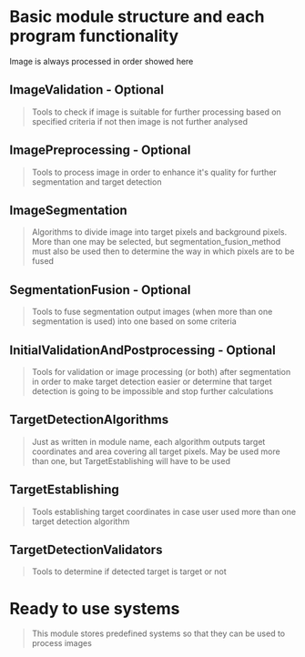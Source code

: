 # Basic module structure and each program functionality
Image is always processed in order showed here
## ImageValidation - Optional
> Tools to check if image is suitable for further processing based on specified criteria if not then 
> image is not further analysed

## ImagePreprocessing - Optional
> Tools to process image in order to enhance it's quality for further segmentation
> and target detection

## ImageSegmentation
> Algorithms to divide image into target pixels and background pixels. More than one may be selected, but 
> segmentation_fusion_method must also be used then to determine the way in which pixels are to be fused

## SegmentationFusion - Optional
> Tools to fuse segmentation output images (when more than one segmentation is used) into one based on some criteria

## InitialValidationAndPostprocessing - Optional
> Tools for validation or image processing (or both) after segmentation in order to make target detection easier or 
> determine that target detection is going to be impossible and stop further calculations

## TargetDetectionAlgorithms
> Just as written in module name, each algorithm outputs target coordinates and area
> covering all target pixels. May be used more than one, but TargetEstablishing will have to be used

## TargetEstablishing
> Tools establishing target coordinates in case user used more than one target detection
> algorithm

## TargetDetectionValidators
> Tools to determine if detected target is target or not

# Ready to use systems
> This module stores predefined systems so that they can be used to process images